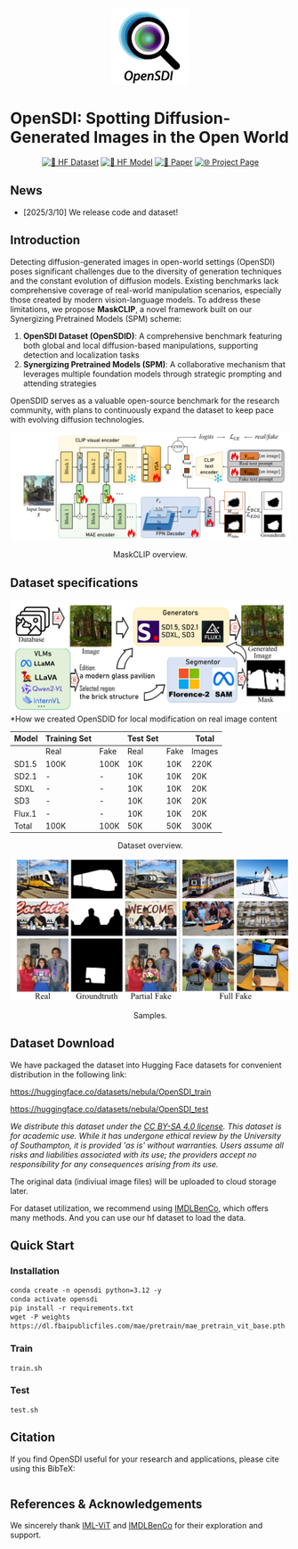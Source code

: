 <div align="center">
    <img alt="LMM-R1 logo" src="./docs/logo.jpeg" style="height: 140px;" />
</div>

# OpenSDI: Spotting Diffusion-Generated Images in the Open World
<div align="center">

[![🤗 HF Dataset](https://img.shields.io/badge/🤗-Dataset-yellow)](https://huggingface.co/datasets/nebula/OpenSDI_train) [![🤗 HF Model](https://img.shields.io/badge/🤗-Model-blue)](https://huggingface.co/datasets/nebula/OpenSDI_train) [![📄 Paper](https://img.shields.io/badge/📄-Paper-green)](https://arxiv.org) [![🌐 Project Page](https://img.shields.io/badge/🌐-Project_Page-purple)](hhttps://github.com/iamwangyabin/OpenSDI)

</div>


## News
 - [2025/3/10] We release code and dataset!

## Introduction

Detecting diffusion-generated images in open-world settings (OpenSDI) poses significant challenges due to the diversity of generation techniques and the constant evolution of diffusion models. Existing benchmarks lack comprehensive coverage of real-world manipulation scenarios, especially those created by modern vision-language models. To address these limitations, we propose **MaskCLIP**, a novel framework built on our Synergizing Pretrained Models (SPM) scheme:

1. **OpenSDI Dataset (OpenSDID)**: A comprehensive benchmark featuring both global and local diffusion-based manipulations, supporting detection and localization tasks
2. **Synergizing Pretrained Models (SPM)**: A collaborative mechanism that leverages multiple foundation models through strategic prompting and attending strategies

OpenSDID serves as a valuable open-source benchmark for the research community, with plans to continuously expand the dataset to keep pace with evolving diffusion technologies.


![pipeline](./docs/spm.png)
<p align="center">MaskCLIP overview. </p>




## Dataset specifications


![Creation](./docs/dataset.png)<br>
*How we created OpenSDID for local modification on real image content

<div align="center">

| Model | Training Set | | Test Set | | Total |
| --- | --- | --- | --- | --- | --- |
| | Real | Fake | Real | Fake | Images |
| SD1.5 | 100K | 100K | 10K | 10K | 220K |
| SD2.1 | - | - | 10K | 10K | 20K |
| SDXL | - | - | 10K | 10K | 20K |
| SD3 | - | - | 10K | 10K | 20K |
| Flux.1 | - | - | 10K | 10K | 20K |
| Total | 100K | 100K | 50K | 50K | 300K |
</div>
<p align="center">Dataset overview. </p>


![pipeline](./docs/samples.png)
<p align="center">Samples. </p>



## Dataset Download
We have packaged the dataset into Hugging Face datasets for convenient distribution in the following link:

https://huggingface.co/datasets/nebula/OpenSDI_train

https://huggingface.co/datasets/nebula/OpenSDI_test

*We distribute this dataset under the [CC BY-SA 4.0 license](https://creativecommons.org/licenses/by-sa/4.0/).
This dataset is for academic use. While it has undergone ethical review by the University of Southampton, it is provided 'as is' without warranties. Users assume all risks and liabilities associated with its use; the providers accept no responsibility for any consequences arising from its use.*

The original data (indiviual image files) will be uploaded to cloud storage later.


For dataset utilization, we recommend using [IMDLBenCo](https://github.com/scu-zjz/IMDLBenCo), which offers many methods.
And you can use our hf dataset to load the data.


## Quick Start
### Installation
```
conda create -n opensdi python=3.12 -y
conda activate opensdi
pip install -r requirements.txt
wget -P weights https://dl.fbaipublicfiles.com/mae/pretrain/mae_pretrain_vit_base.pth
```

### Train
```
train.sh
```

### Test
```
test.sh
```



## Citation
If you find OpenSDI useful for your research and applications, please cite using this BibTeX:

```bib

```



## References & Acknowledgements
We sincerely thank [IML-ViT](https://github.com/SunnyHaze/IML-ViT) and [IMDLBenCo](https://github.com/scu-zjz/IMDLBenCo) for their exploration and support. 

